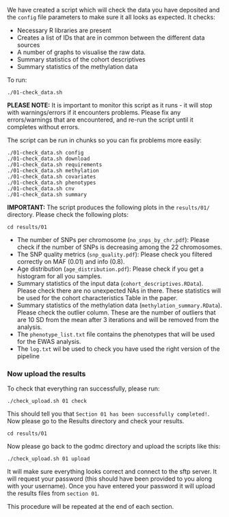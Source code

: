 We have created a script which will check the data you have deposited and the `config` file parameters to make sure it all looks as expected. 
It checks:
 - Necessary R libraries are present 
 - Creates a list of IDs that are in common between the different data sources 
 - A number of graphs to visualise the raw data. 
 - Summary statistics of the cohort descriptives
 - Summary statistics of the methylation data

To run:

    ./01-check_data.sh

**PLEASE NOTE:** It is important to monitor this script as it runs - it will stop with warnings/errors if it encounters problems. Please fix any errors/warnings that are encountered, and re-run the script until it completes without errors.

The script can be run in chunks so you can fix problems more easily:
    
    ./01-check_data.sh config
    ./01-check_data.sh download
    ./01-check_data.sh requirements
    ./01-check_data.sh methylation    
    ./01-check_data.sh covariates
    ./01-check_data.sh phenotypes
    ./01-check_data.sh cnv
    ./01-check_data.sh summary

**IMPORTANT:** The script produces the following plots in the `results/01/` directory. Please check the following plots:
```
cd results/01
```

- The number of SNPs per chromosome (`no_snps_by_chr.pdf`): Please check if the number of SNPs is decreasing among the 22 chromosomes.
- The SNP quality metrics (`snp_quality.pdf`): Please check you filtered correctly on MAF (0.01) and info (0.8).
- Age distribution (`age_distribution.pdf`): Please check if you get a histogram for all you samples. 
- Summary statistics of the input data (`cohort_descriptives.RData`). Please check there are no unexpected NAs in there. These statistics will be used for the cohort characteristics Table in the paper.
- Summary statistics of the methylation data (`methylation_summary.RData`). Please check the outlier column. These are the number of outliers that are 10 SD from the mean after 3 iterations and will be removed from the analysis.
- The `phenotype_list.txt` file contains the phenotypes that will be used for the EWAS analysis.
- The `log.txt` wil be used to check you have used the right version of the pipeline

### Now upload the results

To check that everything ran successfully, please run:

```
./check_upload.sh 01 check
```

This should tell you that `Section 01 has been successfully completed!`. Now please go to the Results directory and check your results.
```
cd results/01
```


Now please go back to the godmc directory and upload the scripts like this:

```
./check_upload.sh 01 upload
```

It will make sure everything looks correct and connect to the sftp server. It will request your password (this should have been provided to you along with your username). Once you have entered your password it will upload the results files from `section 01`.

This procedure will be repeated at the end of each section.
